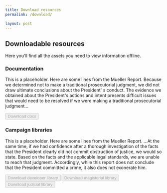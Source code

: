 ```yaml
---
title: Download resources
permalink: /download/

layout: post
---
```


## Downloadable resources
Here you'll find all the assets you need to view information offline.

### Documentation
This is a placeholder. Here are some lines from the Mueller Report. Because we determined not to make a traditional prosecutorial judgment, we did not draw ultimate conclusions about the President' s conduct. The evidence we obtained about the President's actions and intent presents difficult issues that would need to be resolved if we were making a  traditional prosecutorial judgment...

<!-- <a class="usa-button usa-button" href="https://github.com/novelmc/novlemc.github.io/releases/download/docs.zip">Download docs</a> -->
<button class="usa-button" disabled>Download docs</button>

### Campaign libraries
This is a placeholder. Here are some lines from the Mueller Report. ...At the same time, if we had confidence after a thorough investigation of the facts that the President clearly did not commit obstruction of justice, we would so state. Based on the facts and the applicable legal standards, we are unable to reach that judgment. Accordingly, while this report does not conclude that the President committed a crime, it also does not exonerate him.  

<!-- <a class="usa-button usa-button" href="https://github.com/novelmc/novlemc.github.io/releases/download/developerlib.zip">Download developer library</a>
<a class="usa-button usa-button-secondary" href="https://github.com/novelmc/novlemc.github.io/releases/download/magisteriallib.zip">Download magisterial library</a>
<a class="usa-button usa-button-secondary" href="https://github.com/novelmc/novlemc.github.io/releases/download/judiciallib.zip">Download judicial library</a> -->

<button class="usa-button" disabled>Download developer library</button>
<button class="usa-button" disabled>Download magisterial library</button>
<button class="usa-button" disabled>Download judicial library</button>
